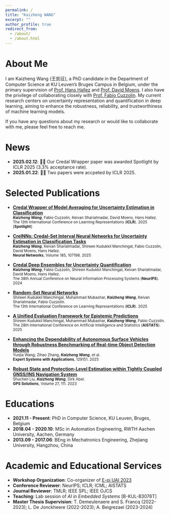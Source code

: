 ```yaml
---
permalink: /
title: "Kaizheng WANG"
excerpt: ""
author_profile: true
redirect_from: 
  - /about/
  - /about.html
---
```


<!-- {% if site.google_scholar_stats_use_cdn %}
{% assign gsDataBaseUrl = "https://cdn.jsdelivr.net/gh/" | append: site.repository | append: "@" %}
{% else %}
{% assign gsDataBaseUrl = "https://raw.githubusercontent.com/" | append: site.repository | append: "/" %}
{% endif %}
{% assign url = gsDataBaseUrl | append: "google-scholar-stats/gs_data_shieldsio.json" %} -->



<!-- <span class='anchor' id='about-me'></span>-->

# About Me
<!-- I am Kaizheng Wang (王凯征), a PhD candidate in the Department of Computer Science at KU Leuven’s Bruges Campus in Belgium, under the primary supervision of [Prof. Hans Hallez](https://www.kuleuven.be/wieiswie/en/person/00080562) and co-supervision from [Prof. David Moens](https://www.kuleuven.be/wieiswie/en/person/00012025) and [Dr. Keivan Shariatmadar](https://www.kuleuven.be/wieiswie/en/person/00115080). I also have the privilege of collaborating closely with [Prof. Fabio Cuzzolin](https://www.brookes.ac.uk/profiles/staff/fabio-cuzzolin). My current research centers on uncertainty representation and quantification in deep learning, aiming to enhance the robustness, reliability, and interpretability of machine learning models.-->
I am Kaizheng Wang (王凯征), a PhD candidate in the Department of Computer Science at KU Leuven’s Bruges Campus in Belgium, under the primary supervision of [Prof. Hans Hallez](https://www.kuleuven.be/wieiswie/en/person/00080562) and [Prof. David Moens](https://www.kuleuven.be/wieiswie/en/person/00012025). I also have the privilege of collaborating closely with [Prof. Fabio Cuzzolin](https://www.brookes.ac.uk/profiles/staff/fabio-cuzzolin). My current research centers on uncertainty representation and quantification in deep learning, aiming to enhance the robustness, reliability, and trustworthiness of machine learning models. 

If you have any questions about my research or would like to collaborate with me, please feel free to reach me.

# News
- **2025.02.12**: 🎉🎉 Our Credal Wrapper paper was awarded Spotlight by ICLR 2025 (3.3% acceptance rate).
- **2025.01.22**: 🎉🎉 Two papers were accpeted by ICLR 2025.


# Selected Publications
- [**Credal Wrapper of Model Averaging for Uncertainty Estimation in Classification**](https://openreview.net/forum?id=cv2iMNWCsh)<br>
  <small>
  _**Kaizheng Wang**_, Fabio Cuzzolin, Keivan Shariatmadar, David Moens, Hans Hallez.<br>
  The 13th International Conference on Learning Representations (**ICLR**). 2025 \[**Spotlight**\]<br>
  </small>
- [**CreINNs: Credal-Set Interval Neural Networks for Uncertainty Estimation in Classification Tasks**](https://www.sciencedirect.com/science/article/pii/S0893608025000772)<br>
  <small>
  _**Kaizheng Wang**_, Keivan Shariatmadar, Shireen Kudukkil Manchingal, Fabio Cuzzolin, David Moens, Hans Hallez.<br>
  **Neural Networks**, Volume 185, 107198. 2025<br>
  </small>
- [**Credal Deep Ensembles for Uncertainty Quantification**](https://proceedings.neurips.cc/paper_files/paper/2024/hash/911fc798523e7d4c2e9587129fcf88fc-Abstract-Conference.html)<br>
  <small>
  _**Kaizheng Wang**_, Fabio Cuzzolin, Shireen Kudukkil Manchingal, Keivan Shariatmadar, David Moens, Hans Hallez.<br>
  The 38th Annual Conference on Neural Information Processing Systems (**NeurIPS**). 2024<br>
  </small>

- [**Random-Set Neural Networks**](https://openreview.net/forum?id=pdjkikvCch)<br>
  <small>
  Shireen Kudukkil Manchingal, Muhammad Mubashar, _**Kaizheng Wang**_, Keivan Shariatmadar, Fabio Cuzzolin.<br>
  The 13th International Conference on Learning Representations (**ICLR**). 2025<br>
  </small>
- [**A Unified Evaluation Framework for Epistemic Predictions**](https://openreview.net/forum?id=kXC0Sdf8KN)<br>
  <small>
  Shireen Kudukkil Manchingal, Muhammad Mubashar, _**Kaizheng Wang**_, Fabio Cuzzolin.<br>
  The 28th International Conference on Artificial Intelligence and Statistics (**AISTATS**). 2025<br>
  </small>

- [**Enhancing the Dependability of Autonomous Surface Vehicles through Robustness Benchmarking of Real-time Object Detection Models**](https://doi.org/10.1016/j.eswa.2025.129151)<br>
  <small>
  Yunjia Wang; Zihao Zhang, _**Kaizheng Wang**_, et al.<br>
  **Expert Systems with Applications**, 129151. 2025<br>
  </small>

- [**Robust State and Protection-Level Estimation within Tightly Coupled GNSS/INS Navigation System**](https://doi.org/10.1007/s10291-023-01447-z)<br>
  <small>
  Shuchen Liu, _**Kaizheng Wang**_, Dirk Abel.<br>
  **GPS Solutions**, Volume 27, 111. 2023<br>
  </small>


# Educations
- **2021.11 - Present**: PhD in Computer Science, KU Leuven, Bruges, Belgium
- **2018.04 - 2020.10**: MSc in Automation Engineering, RWTH Aachen University, Aachen, Germany
- **2013.09 - 2017.06**: BEng in Mechatronics Engineering, Zhejiang University, Hangzhou, China


# Academic and Educational Services
- **Workshop Organization**: Co-organizer of [E-pi UAI 2023](https://sites.google.com/view/epi-workshop-uai-2023/home?authuser=0)
- **Conference Reviewer**: NeurIPS; ICLR; ICML; AISTATS
- **Journal Reviewer**: TMLR; IEEE SPL; IEEE OJCS
- **Teaching**: Lab session of *AI in Embedded Systems* \[B-KUL-B3076T\]
- **Master Thesis Supervision**: T. Demeulenaere and S. Francq (2022-2023); L. De Jonckheere (2022-2023); A. Beigrezaei (2023-2024)

 